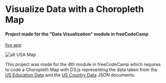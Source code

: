 # Visualize Data with a Choropleth Map
#### Project made for the "Data Visualization" module in freeCodeCamp 

[live app](https://yuchan48.github.io/fcc-choropleth-map-d3/)

![alt USA Map](https://i.imgur.com/lEvKLWKl.jpg)

This project was made for the 4th module in freeCodeCamp which requires to code a Choropleth Map with D3.js representing the data taken from the [US Education Data](https://raw.githubusercontent.com/no-stack-dub-sack/testable-projects-fcc/master/src/data/choropleth_map/for_user_education.json) and the [US Country Data](https://raw.githubusercontent.com/no-stack-dub-sack/testable-projects-fcc/master/src/data/choropleth_map/counties.json) JSON documents.

